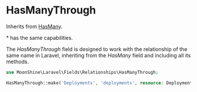 # HasManyThrough

Inherits from [HasMany](/docs/{{version}}/fields/has-many).

\* has the same capabilities.

The *HasManyThrough* field is designed to work with the relationship of the same name in Laravel, inheriting from the *HasMany* field and including all its methods.

```php
use MoonShine\Laravel\Fields\Relationships\HasManyThrough;

HasManyThrough::make('Deployments', 'deployments', resource: DeploymentResource::class)
```